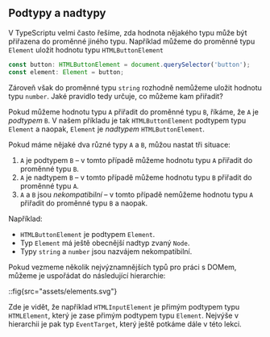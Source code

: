 ## Podtypy a nadtypy

V TypeScriptu velmi často řešíme, zda hodnota nějakého typu může být přiřazena do proměnné jiného typu. Například můžeme do proměnné typu `Element` uložit hodnotu typu `HTMLButtonElement`

```js
const button: HTMLButtonElement = document.querySelector('button');
const element: Element = button;
```

Zároveň však do proměnné typu `string` rozhodně nemůžeme uložit hodnotu typu `number`. Jaké pravidlo tedy určuje, co můžeme kam přiřadit? 

Pokud můžeme hodnotu typu `A` přiřadit do proměnné typu `B`, říkáme, že `A` je _podtypem_ `B`. V našem příkladu je tak `HTMLButtonElement` podtypem typu `Element` a naopak, `Element` je _nadtypem_ `HTMLButtonElement`.

Pokud máme nějaké dva různé typy `A` a `B`, můžou nastat tři situace:

1. `A` je podtypem `B` – v tomto případě můžeme hodnotu typu `A` přiřadit do proměnné typu `B`.
2. `A` je nadtypem `B` – v tomto případě můžeme hodnotu typu `B` přiřadit do proměnné typu `A`.
3. `A` a `B` jsou _nekompatibilní_ – v tomto případě nemůžeme hodnotu typu `A` přiřadit do proměnné typu `B` a naopak.

Například:

- `HTMLButtonElement` je podtypem `Element`.
- Typ `Element` má ještě obecnější nadtyp zvaný `Node`.
- Typy `string` a `number` jsou nazvájem nekompatibilní.

Pokud vezmeme několik nejvýznamnějších typů pro práci s DOMem, můžeme je uspořádat do následující hierarchie:

::fig{src="assets/elements.svg"}

Zde je vidět, že například `HTMLInputElement` je přimým podtypem typu `HTMLElement`, který je zase přimým podtypem typu `Element`. Nejvýše v hierarchii je pak typ `EventTarget`, který ještě potkáme dále v této lekci.
